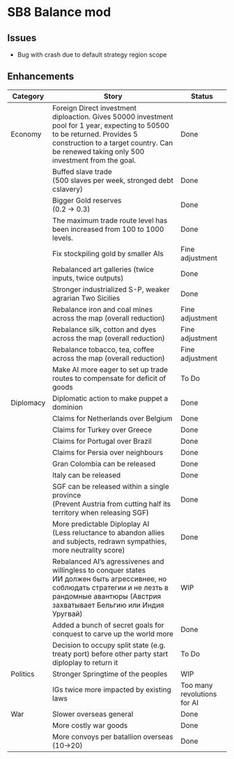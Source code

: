 # SB8 Balance mod

## Issues

- Bug with crash due to default strategy region scope

## Enhancements

| Category  | Story                                                        | Status                      |
| --------- | ------------------------------------------------------------ | --------------------------- |
| Economy   | Foreign Direct investment diploaction. Gives 50000 investment pool for 1 year, expecting to 50500 to be returned. Provides 5 construction to a target country. Can be renewed taking only 500 investment from the goal. | Done                        |
|           | Buffed slave trade<br />(500 slaves per week, stronged debt cslavery) | Done                        |
|           | Bigger Gold reserves<br />(0.2 -> 0.3)                       | Done                        |
|           | The maximum trade route level has been increased from 100 to 1000 levels. | Done                        |
|           | Fix stockpiling gold by smaller AIs                          | Fine adjustment             |
|           | Rebalanced art galleries (twice inputs, twice outputs)       | Done                        |
|           | Stronger industrialized S-P, weaker agrarian Two Sicilies    | Done                        |
|           | Rebalance iron and coal mines across the map (overall reduction) | Fine adjustment             |
|           | Rebalance silk, cotton and dyes across the map (overall reduction) | Fine adjustment             |
|           | Rebalance tobacco, tea, coffee across the map (overall reduction) | Fine adjustment             |
|           | Make AI more eager to set up trade routes to compensate for deficit of goods | To Do                       |
| Diplomacy | Diplomatic action to make puppet a dominion                  | Done                        |
|           | Claims for Netherlands over Belgium                          | Done                        |
|           | Claims for Turkey over Greece                                | Done                        |
|           | Claims for Portugal over Brazil                              | Done                        |
|           | Claims for Persia over neighbours                            | Done                        |
|           | Gran Colombia can be released                                | Done                        |
|           | Italy can be released                                        | Done                        |
|           | SGF can be released within a single province<br />(Prevent Austria from cutting half its territory when releasing SGF) | Done                        |
|           | More predictable Diploplay AI<br />(Less reluctance to abandon allies and subjects, redrawn sympathies, more neutrality score) | Done                        |
|           | Rebalanced AI’s agressivenes and willingless to conquer states<br />ИИ должен быть агрессивнее, но соблюдать стратегии и не лезть в рандомные авантюры (Австрия захватывает Бельгию или Индия Уругвай) | WIP                         |
|           | Added a bunch of secret goals for conquest to carve up the world more | Done                        |
|           | Decision to occupy split state (e.g. treaty port) before other party start diploplay to return it | To Do                       |
| Politics  | Stronger Springtime of the peoples                           | WIP                         |
|           | IGs twice more impacted by existing laws                     | Too many revolutions for AI |
| War       | Slower overseas general                                      | Done                        |
|           | More costly war goods                                        | Done                        |
|           | More convoys per batallion overseas<br />(10->20)            | Done                        |

